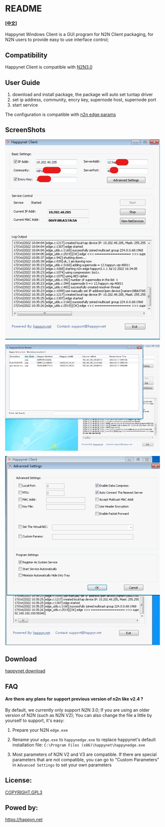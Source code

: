 # README

#### [<a href="README_zh.md">中文</a>]

Happynet Windows Client is a GUI program for N2N Client packaging, for N2N users to provide easy to use interface control;


## Compatibility

Happynet Client is compatible with [N2N3.0](https://github.com/ntop/n2n/releases/tag/3.0)


## User Guide

1. download and install package, the package will auto set tuntap driver
2. set ip address, community, encry key, supernode host, supernode port
3. start service


The configuration is compatible with [n2n edge params](https://github.com/ntop/n2n/blob/dev/doc/ConfigurationFiles.md)


## ScreenShots

![Main GUI](screenshots/happyn01.png)

![Monitor](screenshots/happyn02.png)

![Ad Settings](screenshots/happyn03.png)

## Download

[happynet download](https://github.com/happynclient/happynwindows/releases)


## FAQ

#### Are there any plans for support previous version of n2n like v2.4 ?

By default, we currently only support N2N 3.0; If you are using an older version of N2N (such as N2N V2); You can also change the file a little by yourself to support, it's easy:

1. Prepare your N2N `edge.exe`

2. Rename your `edge.exe` to `happynedge.exe` to replace happynet's default installation file: `C:\Program Files (x86)\happynet\happynedge.exe`

3. Most parameters of N2N V2 and V3 are compatible. If there are special parameters that are not compatible, you can go to "Custom Parameters" in `Advanced Settings` to set your own parameters

## License:

[COPYRIGHT.GPL3](LICENSE)

## Powed by:

https://happyn.net

